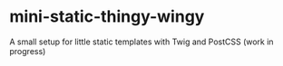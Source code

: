 # mini-static-thingy-wingy
A small setup for little static templates with Twig and PostCSS (work in progress)
